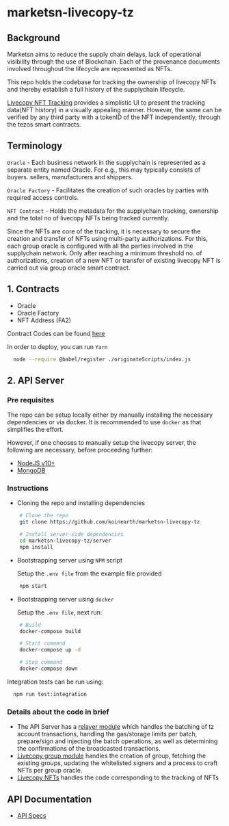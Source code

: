 # marketsn-livecopy-tz

## Background
Marketsn aims to reduce the supply chain delays, lack of operational visibility through the use of Blockchain. Each of the provenance documents involved throughout the lifecycle are represented as NFTs.

This repo holds the codebase for tracking the ownership of livecopy NFTs and thereby establish a full history of the supplychain lifecycle.

[Livecopy NFT Tracking](https://dev.marketsn.com/tracking) provides a simplistic UI to present the tracking data(NFT history) in a visually appealing manner. However, the same can be verified by any third party with a tokenID of the NFT independently, through the tezos smart contracts.

## Terminology

`Oracle` -  Each business network in the supplychain is represented as a separate entity named Oracle. For e.g., this may typically consists of buyers. sellers, manufacturers and shippers.

`Oracle Factory` - Facilitates the creation of such oracles by parties with required access controls.

`NFT Contract` - Holds the metadata for the supplychain tracking, ownership and the total no of livecopy NFTs being tracked currently.

Since the NFTs are core of the tracking, it is necessary to secure the creation and transfer of NFTs using multi-party authorizations. For this, each group oracle is configured with all the parties involved in the supplychain network. Only after reaching a minimum threshold no. of authorizations, creation of a new NFT or transfer of existing livecopy NFT is carried out via group oracle smart contract.

## 1. Contracts

- Oracle
- Oracle Factory
- NFT Address (FA2)

Contract Codes can be found [here](https://github.com/koinearth/marketsn-livecopy-tz/tree/main/Contracts)

In order to deploy, you can run `Yarn`

```sh
  node --require @babel/register ./originateScripts/index.js
```

## 2. API Server

### Pre requisites

The repo can be setup locally either by manually installing the necessary dependencies or via docker. It is recommended to use `docker` as that simplifies the effort.

However, if one chooses to manually setup the livecopy server, the following are necessary, before proceeding further:

- [NodeJS v10+](https://nodejs.org/en/download/package-manager/)
- [MongoDB](https://docs.mongodb.com/manual/installation/)

### Instructions

- Cloning the repo and installing dependencies

```sh
    # Clone the repo
    git clone https://github.com/koinearth/marketsn-livecopy-tz

    # Install server-side dependencies
    cd marketsn-livecopy-tz/server
    npm install
```

- Bootstrapping server using `NPM` script

  Setup the `.env file` from the example file provided

```sh
    npm start
```

- Bootstrapping server using `docker`

  Setup the `.env file`, next run:

```sh
    # Build
    docker-compose build

    # Start command
    docker-compose up -d

    # Stop command
    docker-compose down
```

Integration tests can be run using:

```sh
  npm run test:integration
```

### Details about the code in brief
- The API Server has a [relayer module](./server/src/services/relayer) which handles the batching of tz account transactions, handling the gas/storage limits per batch, prepare/sign and injecting the batch operations, as well as determining the confirmations of the broadcasted transactions.
- [Livecopy group module](./server/src/services/livecopy-group) handles the creation of group, fetching the existing groups, updating the whitelisted signers and a process to craft NFTs per group oracle.
- [Livecopy NFTs](./server/src/services/livecopy-nft) handles the code corresponding to the tracking of NFTs

## API Documentation

- [API Specs](server/docs/index.md)
